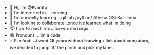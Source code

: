 - 👋 Hi, I’m @Kvaratu
- 👀 I’m interested in ...learning 
- 🌱 I’m currently learning ...github /python/ Athena OS/ Kali-linux
- 💞️ I’m looking to collaborate...once ive learned what im doing  
- 📫 How to reach me ...leave a message 
- 😄 Pronouns: ...im a dude 
- ⚡ Fun fact: ...i went 35 years without knowing a lick about computers, ive decided to jump off the porch and pick my lane..
